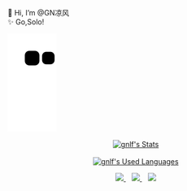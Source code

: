  👋 Hi, I’m @GN凉风<br/>
 ✨ Go,Solo!

![Github contribution grid snake animation](https://raw.githubusercontent.com/gnlf/GNLF/main/assets/github-contribution-grid-snake.svg)

<p align="center">
  <a href="https://github.com/gnlf" class="rich-diff-level-one">
    <img src="https://github-readme-stats.vercel.app/api?username=gnlf&title_color=333&text_color=777&show_icons=true&count_private=true" alt="gnlf's Stats" >
  </a>
  <br/><br/>
  <a href="https://github.com/gnlf" class="rich-diff-level-one">
    <img src="https://github-readme-stats.vercel.app/api/top-langs/?username=gnlf&hide_langs_below=1" alt="gnlf's Used Languages" >
<!--     <img src="https://github-readme-stats.vercel.app/api/top-langs/?username=gnlf&layout=compact&hide_langs_below=1" alt="gnlf's Used Languages" > -->
  </a>
</p>
<p align="center">
  <a href="http://101.132.99.198" target="_blank">
    <img src="https://simpleicons.org/icons/justgiving.svg" width="24px"/>
  </a>
  &nbsp;&nbsp;
  <a href="https://gitee.com/gnlf" target="_blank">
    <img src="https://simpleicons.org/icons/gitee.svg" width="24px"/>
  </a>
  &nbsp;&nbsp;     
  <a href="https://space.bilibili.com/8255875" target="_blank">
    <img src="https://simpleicons.org/icons/bilibili.svg" width="24px"/>
 </a>
  <br><br>
  <!-- <a href="https://github.com/gnlf">
    <img src="https://badges.pufler.dev/visits/gnlf/gnlf?style=flat&logo=github">
  </a>
  <a href="https://github.com/gnlf">
    <img src="https://badges.pufler.dev/years/gnlf?style=flat&logo=github">
  </a>
  <a href="https://github.com/gnlf">
    <img src="https://badges.pufler.dev/repos/gnlf?style=flat&logo=github">
  </a> -->
</p>

<!-- ## Repository List -->
<!--
[![ReadMe Card](https://github-readme-stats.vercel.app/api/pin/?username=gnlf&repo=blog)](https://github.com/gnlf/blog)
-->
<!--
[![Updated Badge](https://badges.pufler.dev/created/gnlf/blog?style=flat&logo=github)](https://github.com/gnlf/blog)  [![Updated Badge](https://badges.pufler.dev/updated/gnlf/blog?style=flat&logo=github)](https://github.com/gnlf/blog)
-->

  <!--
    [![Contributors Display](https://badges.pufler.dev/contributors/gnlf/blog?size=50&padding=5&bots=true)](https://github.com/gnlf/blog)
-->
<!--   
[![ReadMe Card](https://github-readme-stats.vercel.app/api/pin/?username=gnlf&repo=flip-clock-h5)](https://github.com/gnlf/flip-clock-h5)
-->
<!--
[![Updated Badge](https://badges.pufler.dev/created/gnlf/flip-clock-h5?style=flat&logo=github)](https://github.com/gnlf/flip-clock-h5)  [![Updated Badge](https://badges.pufler.dev/updated/gnlf/flip-clock-h5?style=flat&logo=github)](https://github.com/gnlf/flip-clock-h5)
-->
 <!--
   [![Contributors Display](https://badges.pufler.dev/contributors/gnlf/flip-clock-h5?size=50&padding=5&bots=true)](https://github.com/gnlf/flip-clock-h5)
-->



